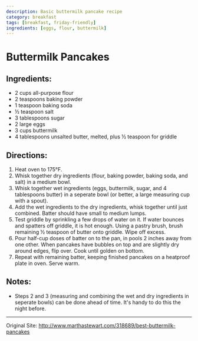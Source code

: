```yaml
---
description: Basic buttermilk pancake recipe
category: breakfast
tags: [breakfast, friday-friendly]
ingredients: [eggs, flour, buttermilk]
---
```


# Buttermilk Pancakes

## Ingredients:

  * 2 cups all-purpose flour  
  * 2 teaspoons baking powder  
  * 1 teaspoon baking soda  
  * ½ teaspoon salt  
  * 3 tablespoons sugar  
  * 2 large eggs 
  * 3 cups buttermilk  
  * 4 tablespoons unsalted butter, melted, plus ½ teaspoon for griddle  

## Directions:

  1. Heat oven to 175°F. 
  2. Whisk together dry ingredients (flour, baking powder, baking soda, and salt) in a medium bowl. 
  3. Whisk together wet ingredients (eggs, buttermilk, sugar, and 4 tablespoons butter) in a seperate bowl (or better, a large measuring cup with a spout). 
  4. Add the wet ingredients to the dry ingredients, whisk together until just combined. Batter should have small to medium lumps.  
  5. Test griddle by sprinkling a few drops of water on it. If water bounces and spatters off griddle, it is hot enough. Using a pastry brush, brush remaining ½ teaspoon of butter onto griddle. Wipe off excess.
  6. Pour half-cup doses of batter on to the pan, in pools 2 inches away from one other. When pancakes have bubbles on top and are slightly dry around edges,  flip over. Cook until golden on bottom.  
  7. Repeat with remaining batter, keeping finished pancakes on a heatproof plate in oven. Serve warm.

## Notes:

- Steps 2 and 3 (measuring and combining the wet and dry ingredients in seperate bowls) can be done ahead of time. It's handy to do this the night before.

* * *

Original Site: <http://www.marthastewart.com/318689/best-buttermilk-pancakes>
